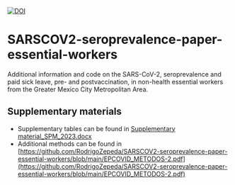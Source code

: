 [![DOI](https://sandbox.zenodo.org/badge/613721417.svg)](https://sandbox.zenodo.org/badge/latestdoi/613721417)

# SARSCOV2-seroprevalence-paper-essential-workers
Additional information and code on the SARS-CoV-2, seroprevalence and paid sick leave, pre- and postvaccination, in non-health essential workers from the Greater Mexico City Metropolitan Area. 

## Supplementary materials

- Supplementary tables can be found in [Supplementary material_SPM_2023.docx](https://github.com/RodrigoZepeda/SARSCOV2-seroprevalence-paper-essential-workers/blob/main/Supplementary%20material_SPM_2023.docx)
- Additional methods can be found in [https://github.com/RodrigoZepeda/SARSCOV2-seroprevalence-paper-essential-workers/blob/main/EPCOVID_METODOS-2.pdf](https://github.com/RodrigoZepeda/SARSCOV2-seroprevalence-paper-essential-workers/blob/main/EPCOVID_METODOS-2.pdf)